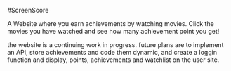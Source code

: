 #ScreenScore

A Website where you earn achievements by watching movies. Click the movies you have watched and see how many achievement point you get!

the website is a continuing work in progress.
future plans are to implement an API, store achievements and code them dynamic, and create a loggin function and display, points, achievements and watchlist on the user site.

